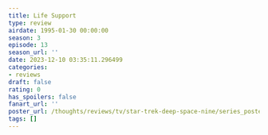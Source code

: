 ```yaml
---
title: Life Support
type: review
airdate: 1995-01-30 00:00:00
season: 3
episode: 13
season_url: ''
date: 2023-12-10 03:35:11.296499
categories:
- reviews
draft: false
rating: 0
has_spoilers: false
fanart_url: ''
poster_url: /thoughts/reviews/tv/star-trek-deep-space-nine/series_poster.jpg
tags: []
---
```


